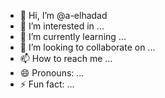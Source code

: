 - 👋 Hi, I’m @a-elhadad
- 👀 I’m interested in ...
- 🌱 I’m currently learning ...
- 💞️ I’m looking to collaborate on ...
- 📫 How to reach me ...
- 😄 Pronouns: ...
- ⚡ Fun fact: ...

<!---
a-elhadad/a-elhadad is a ✨ special ✨ repository because its `README.md` (this file) appears on your GitHub profile.
You can click the Preview link to take a look at your changes.
--->
